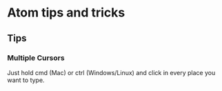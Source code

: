 # Atom tips and tricks

## Tips
### Multiple Cursors
Just hold cmd (Mac) or ctrl (Windows/Linux) and click in every place you want to type. 
